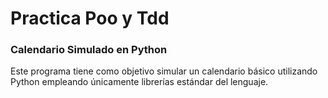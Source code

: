 # Practica Poo y Tdd

### Calendario Simulado en Python
Este programa tiene como objetivo simular un calendario básico utilizando Python empleando únicamente librerías estándar del lenguaje.